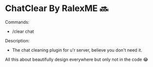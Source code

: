 # ChatClear By RalexME 🔜

Commands:  
   - /clear chat

Description:
   - The chat cleaning plugin for u'r server, believe you don't need it. 

All this about beautifully design everywhere but only not in the code 😂
